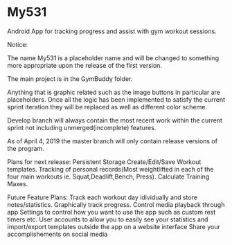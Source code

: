 # My531
Android App for tracking progress and assist with gym workout sessions.

Notice:

The name My531 is a placeholder name and will be changed to something more appropriate upon the release of the first version.

The main project is in the GymBuddy folder.

Anything that is graphic related such as the image buttons in particular are placeholders. Once all the logic has been implemented to satisfy
the current sprint iteration they will be replaced as well as different color scheme.

Develop branch will always contain the most recent work within the current sprint not including unmerged(incomplete) features.

As of April 4, 2019 the master branch will only contain release versions of the program.


Plans for next release: 
Persistent Storage
Create/Edit/Save Workout templates.
Tracking of personal records(Most weightlifted in each of the four main workouts ie. Squat,Deadlift,Bench, Press).
Calculate Training Maxes.


Future Feature Plans:
Track each workout day idividually and store notes/statistics.
Graphically track progress.
Control media playback through app
Settings to control how you want to use the app such as custom rest timers etc.
User accounts to allow you to easily see your statistics and import/export templates outside the app on a website interface 
Share your accomplishements on social media



